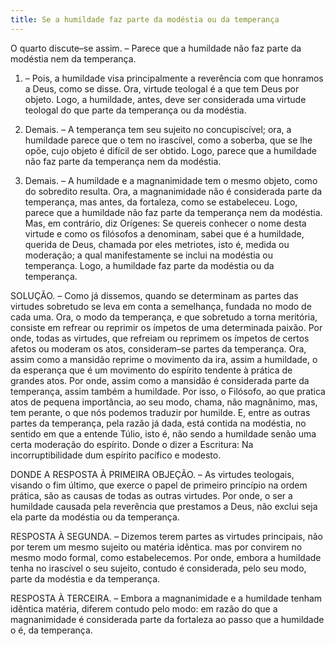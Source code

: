 ```yaml
---
title: Se a humildade faz parte da modéstia ou da temperança
---
```


O quarto discute–se assim. – Parece que a humildade não faz parte da modéstia nem da temperança.  

1. – Pois, a humildade visa principalmente a reverência com que honramos a Deus, como se disse. Ora, virtude teologal é a que tem Deus por objeto. Logo, a humildade, antes, deve ser considerada uma virtude teologal do que parte da temperança ou da modéstia.  

2. Demais. – A temperança tem seu sujeito no concupiscível; ora, a humildade parece que o tem no irascível, como a soberba, que se lhe opõe, cujo objeto é difícil de ser obtido. Logo, parece que a humildade não faz parte da temperança nem da modéstia.  

3. Demais. – A humildade e a magnanimidade tem o mesmo objeto, como do sobredito resulta. Ora, a magnanimidade não é considerada parte da temperança, mas antes, da fortaleza, como se estabeleceu. Logo, parece que a humildade não faz parte da temperança nem da modéstia.  Mas, em contrário, diz Orígenes: Se quereis conhecer o nome desta virtude e como os filósofos a denominam, sabei que é a humildade, querida de Deus, chamada por eles metriotes, isto é, medida ou moderação; a qual manifestamente se inclui na modéstia ou temperança. Logo, a humildade faz parte da modéstia ou da temperança.  

SOLUÇÃO. – Como já dissemos, quando se determinam as partes das virtudes sobretudo se leva em conta a semelhança, fundada no modo de cada uma. Ora, o modo da temperança, e que sobretudo a torna meritória, consiste em refrear ou reprimir os ímpetos de uma determinada paixão. Por onde, todas as virtudes, que refreiam ou reprimem os ímpetos de certos afetos ou moderam os atos, consideram–se partes da temperança. Ora, assim como a mansidão reprime o movimento da ira, assim a humildade, o da esperança que é um movimento do espírito tendente à prática de grandes atos. Por onde, assim como a mansidão é considerada parte da temperança, assim também a humildade. Por isso, o Filósofo, ao que pratica atos de pequena importância, ao seu modo, chama, não magnânimo, mas, tem perante, o que nós podemos traduzir por humilde. E, entre as outras partes da temperança, pela razão já dada, está contida na modéstia, no sentido em que a entende Túlio, isto é, não sendo a humildade senão uma certa moderação do espírito. Donde o dizer a Escritura: Na incorruptibilidade dum espírito pacífico e modesto.  

DONDE A RESPOSTA À PRIMEIRA OBJEÇÃO. – As virtudes teologais, visando o fim último, que exerce o papel de primeiro princípio na ordem prática, são as causas de todas as outras virtudes. Por onde, o ser a humildade causada pela reverência que prestamos a Deus, não exclui seja ela parte da modéstia ou da temperança. 

RESPOSTA À SEGUNDA. – Dizemos terem partes as virtudes principais, não por terem um mesmo sujeito ou matéria idêntica. mas por convirem no mesmo modo formal, como estabelecemos. Por onde, embora a humildade tenha no irascível o seu sujeito, contudo é considerada, pelo seu modo, parte da modéstia e da temperança.  

RESPOSTA À TERCEIRA. – Embora a magnanimidade e a humildade tenham idêntica matéria, diferem contudo pelo modo: em razão do que a magnanimidade é considerada parte da fortaleza ao passo que a humildade o é, da temperança.